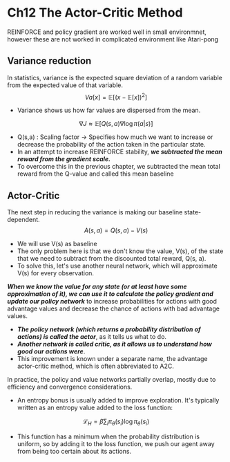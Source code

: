 # Ch12 The Actor-Critic Method

REINFORCE and policy gradient are worked well in small environmnet, however these are not worked in complicated environment like Atari-pong

## Variance reduction

In statistics, variance is the expected square deviation of a random variable from the expected value of that variable.
$$
Va[x] = \mathbb{E}[(x-\mathbb{E}[x])^2]
$$

- Variance shows us how far values are dispersed from the mean.

$$
\nabla J \approx \mathbb{E}[Q(s,a)\nabla \log{\pi(a|s)}]
$$

- Q(s,a) : Scaling factor -> Specifies how much we want to increase or decrease the probability of the action taken in the particular state.
- In an attempt to increase REINFORCE stability, ***we subtracted the mean reward from the gradient scale.***
- To overcome this in the previous chapter, we subtracted the mean total reward from the Q-value and called this mean baseline

## Actor-Critic

The next step in reducing the variance is making our baseline state-dependent.
$$
A(s,a) = Q(s,a) - V(s)
$$

- We will use V(s) as baseline
- The only problem here is that we don't know the value, V(s), of the state that we need to subtract from the discounted total reward, Q(s, a).
- To solve this, let's use another neural network, which will approximate V(s) for every observation.

***When we know the value for any state (or at least have some approximation of it), we can use it to calculate the policy gradient and update our policy network*** to increase probabilities for actions with good advantage values and decrease the chance of actions with bad advantage values.

- ***The policy network (which returns a probability distribution of actions) is called the actor***, as it tells us what to do.
- ***Another network is called critic, as it allows us to understand how good our actions were***.
- This improvement is known under a separate name, the advantage actor-critic method, which is often abbreviated to A2C. 

In practice, the policy and value networks partially overlap, mostly due to efficiency and convergence considerations.

- An entropy bonus is usually added to improve exploration. It's typically written as an entropy value added to the loss function:

$$
\mathcal{L} _H = \beta\sum_i \pi_\theta (s_i) \log{\pi_\theta(s_i)}
$$

- This function has a minimum when the probability distribution is uniform, so by adding it to the loss function, we push our agent away from being too certain about its actions.